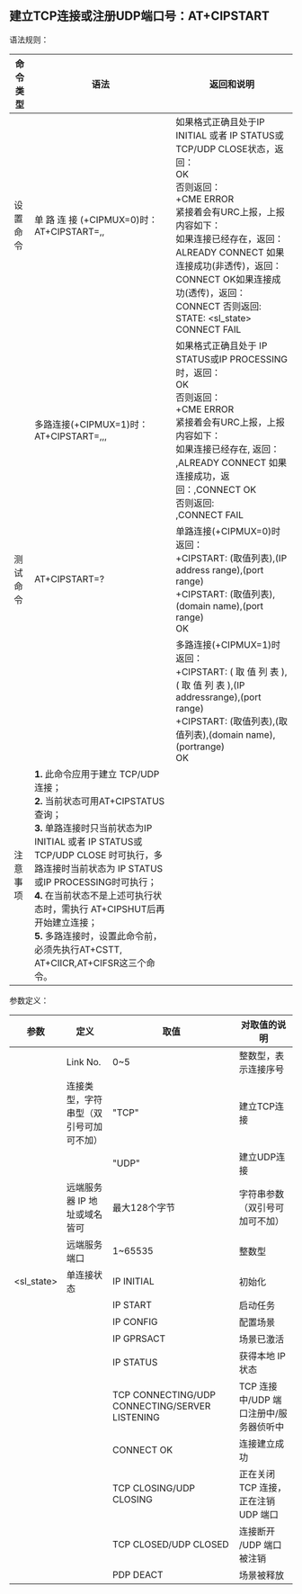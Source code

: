 ## 建立TCP连接或注册UDP端口号：AT+CIPSTART

语法规则：

| 命令类型 | 语法                                                         | 返回和说明                                                   |
| -------- | ------------------------------------------------------------ | ------------------------------------------------------------ |
| 设置命令 | 单 路 连 接 (+CIPMUX=0)时： AT+CIPSTART=<mode>,<sever>,<port> | 如果格式正确且处于IP INITIAL 或者 IP STATUS或TCP/UDP CLOSE状态，返回：<br>OK<br>否则返回：<br>+CME ERROR <err> <br>紧接着会有URC上报，上报内容如下： <br>如果连接已经存在，返回：ALREADY CONNECT 如果连接成功(非透传)，返回：CONNECT OK如果连接成功(透传)，返回：CONNECT 否则返回:<br>STATE: <sl_state><br>CONNECT FAIL |
|          | 多路连接(+CIPMUX=1)时： AT+CIPSTART=<n>,<mode>,<server>,<port> | 如果格式正确且处于 IP STATUS或IP PROCESSING时，返回：<br>OK<br>否则返回：<br>+CME ERROR <err><br>紧接着会有URC上报，上报内容如下： <br>如果连接已经存在, 返回：<br><n>,ALREADY CONNECT 如果连接成功，返回：<n>,CONNECT OK<br>否则返回:<br><n>,CONNECT FAIL |
| 测试命令 | AT+CIPSTART=?                                                | 单路连接(+CIPMUX=0)时返回：<br>+CIPSTART: (<mode>取值列表),(IP address range),(port range)<br>+CIPSTART: (<mode>取值列表),(domain name),(port range)<br> OK |
|          |                                                              | 多路连接(+CIPMUX=1)时返回：<br>+CIPSTART: (<n> 取 值 列 表 ),( <mode> 取 值 列 表 ),(IP addressrange),(port range)<br>+CIPSTART: (<n>取值列表),(<mode>取值列表),(domain name),(portrange) <br>OK |
| 注意事项 | **1.** 此命令应用于建立 TCP/UDP 连接；<br>**2.** 当前状态可用AT+CIPSTATUS查询；<br>**3.** 单路连接时只当前状态为IP INITIAL 或者 IP STATUS或TCP/UDP CLOSE 时可执行，多路连接时当前状态为 IP STATUS或IP PROCESSING时可执行；<br>**4.** 在当前状态不是上述可执行状态时，需执行 AT+CIPSHUT后再开始建立连接；<br>**5.** 多路连接时，设置此命令前，必须先执行AT+CSTT, AT+CIICR,AT+CIFSR这三个命令。 |                                                              |

 

参数定义：

| 参数       | 定义                                   | 取值                                           | 对取值的说明                           |
| ---------- | -------------------------------------- | ---------------------------------------------- | -------------------------------------- |
| <n>        | Link No.                               | 0~5                                            | 整数型，表示连接序号                   |
| <mode>     | 连接类型，字符串型（双引号可加可不加） | "TCP"                                          | 建立TCP连接                            |
|            |                                        | "UDP"                                          | 建立UDP连接                            |
| <server>   | 远端服务器 IP 地址或域名皆可           | 最大128个字节                                  | 字符串参数（双引号可加可不加）         |
| <port>     | 远端服务端口                           | 1~65535                                        | 整数型                                 |
| <sl_state> | 单连接状态                             | IP INITIAL                                     | 初始化                                 |
|            |                                        | IP START                                       | 启动任务                               |
|            |                                        | IP CONFIG                                      | 配置场景                               |
|            |                                        | IP GPRSACT                                     | 场景已激活                             |
|            |                                        | IP STATUS                                      | 获得本地 IP 状态                       |
|            |                                        | TCP CONNECTING/UDP CONNECTING/SERVER LISTENING | TCP 连接中/UDP 端口注册中/服务器侦听中 |
|            |                                        | CONNECT OK                                     | 连接建立成功                           |
|            |                                        | TCP CLOSING/UDP CLOSING                        | 正在关闭 TCP 连接，正在注销 UDP 端口   |
|            |                                        | TCP CLOSED/UDP CLOSED                          | 连接断开 /UDP 端口被注销               |
|            |                                        | PDP DEACT                                      | 场景被释放                             |
